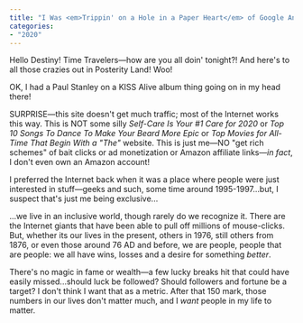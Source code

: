 ```yaml
---
title: "I Was <em>Trippin' on a Hole in a Paper Heart</em> of Google Analytics."
categories:
- "2020"
---
```


Hello Destiny!  Time Travelers—how are you all doin' tonight?!  And here's to all those crazies out in Posterity Land!  Woo!

OK, I had a Paul Stanley on a KISS Alive album thing going on in my head there!

SURPRISE—this site doesn't get much traffic; most of the Internet works this way. This is NOT some silly *Self-Care Is Your #1 Care for 2020* or *Top 10 Songs To Dance To Make Your Beard More Epic* or *Top Movies for All-Time That Begin With a "The"* website.  This is just me—NO "get rich schemes" of bait clicks or ad monetization or Amazon affiliate links—*in fact*, I don't even own an Amazon account!

I preferred the Internet back when it was a place where people were just interested in stuff—geeks and such, some time around 1995-1997...but, I suspect that's just me being exclusive...

...we live in an inclusive world, though rarely do we recognize it.  There are the Internet giants that have been able to pull off millions of mouse-clicks.  But, whether its our lives in the present, others in 1976, still others from 1876, or even those around 76 AD and before, we are people, people that are people: we all have wins, losses and a desire for something *better*.

There's no magic in fame or wealth—a few lucky breaks hit that could have easily missed...should luck be followed?  Should followers and fortune be a target?  I don't think I want that as a metric.  After that 150 mark,  those numbers in our lives don't matter much, and I *want* people in my life to matter.

